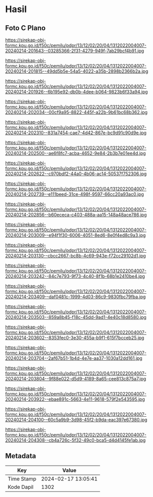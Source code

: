 # Hasil

## Foto C Plano

https://sirekap-obj-formc.kpu.go.id/f50c/pemilu/pdpr/13/12/02/20/04/1312022004007-20240214-201643--03285366-2f31-4279-949f-7ab29bcf4b91.jpg

https://sirekap-obj-formc.kpu.go.id/f50c/pemilu/pdpr/13/12/02/20/04/1312022004007-20240214-201815--49dd5b5e-54a5-4022-a35b-2898b2366b2a.jpg

https://sirekap-obj-formc.kpu.go.id/f50c/pemilu/pdpr/13/12/02/20/04/1312022004007-20240214-201926--6b195e92-db0b-4dee-b064-9823b6f33a94.jpg

https://sirekap-obj-formc.kpu.go.id/f50c/pemilu/pdpr/13/12/02/20/04/1312022004007-20240214-202034--00cf9a95-8822-445f-a22b-9b61bc68b362.jpg

https://sirekap-obj-formc.kpu.go.id/f50c/pemilu/pdpr/13/12/02/20/04/1312022004007-20240214-202310--831a7454-cae7-4d42-867e-bc9d91c90d9e.jpg

https://sirekap-obj-formc.kpu.go.id/f50c/pemilu/pdpr/13/12/02/20/04/1312022004007-20240214-202500--ae6f8fc7-acba-4652-9e84-2b3b7e01ee4d.jpg

https://sirekap-obj-formc.kpu.go.id/f50c/pemilu/pdpr/13/12/02/20/04/1312022004007-20240214-202622--c970bdf2-44a0-4b06-ac14-50537f752306.jpg

https://sirekap-obj-formc.kpu.go.id/f50c/pemilu/pdpr/13/12/02/20/04/1312022004007-20240214-202739--e111beed-31ce-498f-9597-66cc20a93ac0.jpg

https://sirekap-obj-formc.kpu.go.id/f50c/pemilu/pdpr/13/12/02/20/04/1312022004007-20240214-202856--b60ececa-c403-488a-aa15-148a48ace786.jpg

https://sirekap-obj-formc.kpu.go.id/f50c/pemilu/pdpr/13/12/02/20/04/1312022004007-20240214-203009--e94f1f30-6006-4051-8ed6-8e0f4ed8c9a3.jpg

https://sirekap-obj-formc.kpu.go.id/f50c/pemilu/pdpr/13/12/02/20/04/1312022004007-20240214-203130--cbcc2667-bc8b-4c69-943e-f72cc29102d1.jpg

https://sirekap-obj-formc.kpu.go.id/f50c/pemilu/pdpr/13/12/02/20/04/1312022004007-20240214-203242--84c7e793-9f73-4c40-8f1b-68b1e2410be4.jpg

https://sirekap-obj-formc.kpu.go.id/f50c/pemilu/pdpr/13/12/02/20/04/1312022004007-20240214-203409--daf0481c-1999-4d03-86c9-9830fbc79fba.jpg

https://sirekap-obj-formc.kpu.go.id/f50c/pemilu/pdpr/13/12/02/20/04/1312022004007-20240214-203503--859a8b45-f18c-45dd-9ad1-4e40c18d8580.jpg

https://sirekap-obj-formc.kpu.go.id/f50c/pemilu/pdpr/13/12/02/20/04/1312022004007-20240214-203602--8353fec0-3e30-455a-b9f1-615f7bcceb25.jpg

https://sirekap-obj-formc.kpu.go.id/f50c/pemilu/pdpr/13/12/02/20/04/1312022004007-20240214-203704--2af67b51-1b4d-4e7e-aa37-1030a12dd161.jpg

https://sirekap-obj-formc.kpu.go.id/f50c/pemilu/pdpr/13/12/02/20/04/1312022004007-20240214-203804--9f88e022-d5d9-4189-8a65-cee813c875a7.jpg

https://sirekap-obj-formc.kpu.go.id/f50c/pemilu/pdpr/13/12/02/20/04/1312022004007-20240214-203922--ebae891c-5663-4e11-9618-579f2e543595.jpg

https://sirekap-obj-formc.kpu.go.id/f50c/pemilu/pdpr/13/12/02/20/04/1312022004007-20240214-204100--60c5a9b9-3d98-45f2-b9da-eac397e67380.jpg

https://sirekap-obj-formc.kpu.go.id/f50c/pemilu/pdpr/13/12/02/20/04/1312022004007-20240214-204308--cb4a726c-5f32-49c0-bca5-d4d4145fe1ab.jpg


## Metadata

| Key        | Value               |
| ---------- | ------------------- |
| Time Stamp | 2024-02-17 13:05:41 |
| Kode Dapil | 1302                |



